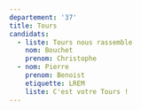 ```yaml
---
departement: '37'
title: Tours
candidats:
  - liste: Tours nous rassemble
    nom: Bouchet
    prenom: Christophe
  - nom: Pierre
    prenom: Benoist
    etiquette: LREM
    liste: C'est votre Tours !
---
```

